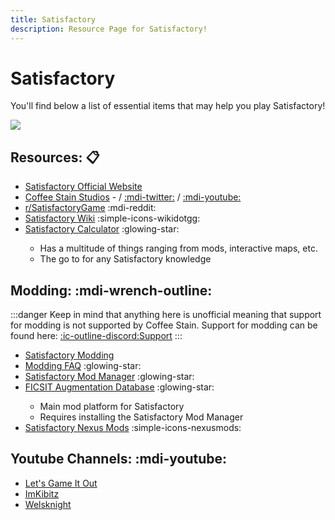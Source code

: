 ```yaml
---
title: Satisfactory
description: Resource Page for Satisfactory!
---
```


# **Satisfactory**

You'll find below a list of essential items that may help you play Satisfactory!

![](/satisfactorybanner.png)

## Resources: :clipboard:

- [Satisfactory Official Website](https://www.satisfactorygame.com/)
- [Coffee Stain Studios](https://www.coffeestainstudios.com/) - / [:mdi-twitter:](https://x.com/coffee_stain/) / [:mdi-youtube:](https://www.youtube.com/c/coffeestain)
- [r/SatisfactoryGame](https://www.reddit.com/r/SatisfactoryGame/) :mdi-reddit:
- [Satisfactory Wiki](https://satisfactory.wiki.gg/wiki/Satisfactory_Wiki) :simple-icons-wikidotgg:
- [Satisfactory Calculator](https://satisfactory-calculator.com/) :glowing-star: <Badge type="tip" icon="i-simple-icons-patreon" text="Support" link="https://www.patreon.com/EDSM" /> <tooltip><ul><li>Has a multitude of things ranging from mods, interactive maps, etc.</li><li>The go to for any Satisfactory knowledge</li></ul></tooltip>

## Modding: :mdi-wrench-outline:

:::danger
Keep in mind that anything here is unofficial meaning that support for modding is not supported by Coffee Stain. Support for modding can be found here: [:ic-outline-discord:Support](https://discord.gg/xkVJ73E)
:::

- [Satisfactory Modding](https://github.com/satisfactorymodding)
- [Modding FAQ](https://docs.ficsit.app/satisfactory-modding/latest/faq.html) :glowing-star: <Badge type="tip" icon="i-material-symbols-docs-outline" text="Docs" link="https://docs.ficsit.app/" />
- [Satisfactory Mod Manager](https://github.com/satisfactorymodding/SatisfactoryModManager/releases) :glowing-star: <Badge type="tip" icon="i-mdi-github-face" text="Repo" link="https://github.com/satisfactorymodding/SatisfactoryModManager" />
- [FICSIT Augmentation Database](https://ficsit.app/) :glowing-star: <tooltip><ul><li>Main mod platform for Satisfactory</li><li>Requires installing the Satisfactory Mod Manager</li></ul></tooltip>
- [Satisfactory Nexus Mods](https://www.nexusmods.com/satisfactory) :simple-icons-nexusmods:

## Youtube Channels: :mdi-youtube:

- [Let's Game It Out](https://youtube.com/playlist?list=PLrBjj4brdIRwRkGTLKqH5hlS_mlMYn_J0&feature=shared)
- [ImKibitz](https://youtube.com/@imkibitz)
- [Welsknight](https://www.youtube.com/playlist?list=PL3e14exB92LJ6FS9TTg9U-xWwrE7cL4dg)
